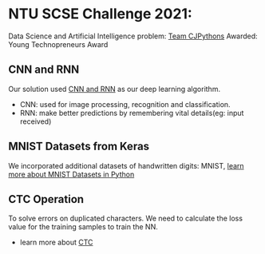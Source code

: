 # NTU SCSE Challenge 2021: 
Data Science and Artificial Intelligence problem: 
[Team CJPythons](https://www.ntu.edu.sg/images/librariesprovider118/news-events/scse-computing-challenge-202154f84e0e-2c74-4211-a795-816575dbf69f.jpg?Status=Master&sfvrsn=464ed816_3)
Awarded: Young Technopreneurs Award

## CNN and RNN
Our solution used [CNN and RNN](https://www.upgrad.com/blog/cnn-vs-rnn/) as our deep learning algorithm.

- CNN: used for image processing, recognition and classification.
- RNN: make better predictions by remembering vital details(eg: input received)

## MNIST Datasets from Keras
We incorporated additional datasets of handwritten digits: MNIST, [learn more about MNIST Datasets in Python](https://www.digitalocean.com/community/tutorials/mnist-dataset-in-python)

## CTC Operation
To solve errors on duplicated characters. We need to calculate the loss value for the training samples to train the NN.
- learn more about [CTC](https://towardsdatascience.com/intuitively-understanding-connectionist-temporal-classification-3797e43a86c)

